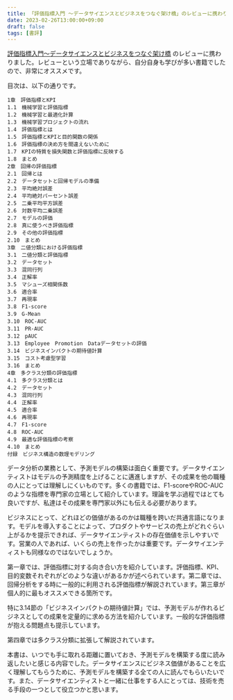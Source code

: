 ```yaml
---
title: 「評価指標入門 〜データサイエンスとビジネスをつなぐ架け橋」のレビューに携わりました
date: 2023-02-26T13:00:00+09:00
draft: false
tags: [書評]
---
```


[評価指標入門〜データサイエンスとビジネスをつなぐ架け橋](https://gihyo.jp/book/2023/978-4-297-13314-6) のレビューに携わりました。レビューという立場でありながら、自分自身も学びが多い書籍でしたので、非常にオススメです。

目次は、以下の通りです。
```
1章　評価指標とKPI
1.1　機械学習と評価指標
1.2　機械学習と最適化計算
1.3　機械学習プロジェクトの流れ
1.4　評価指標とは
1.5　評価指標とKPIと目的関数の関係
1.6　評価指標の決め方を間違えないために
1.7　KPIの特質を損失関数と評価指標に反映する
1.8　まとめ
2章　回帰の評価指標
2.1　回帰とは
2.2　データセットと回帰モデルの準備
2.3　平均絶対誤差
2.4　平均絶対パーセント誤差
2.5　二乗平均平方誤差
2.6　対数平均二乗誤差
2.7　モデルの評価
2.8　真に使うべき評価指標
2.9　その他の評価指標
2.10　まとめ
3章　二値分類における評価指標
3.1　二値分類と評価指標
3.2　データセット
3.3　混同行列
3.4　正解率
3.5　マシューズ相関係数
3.6　適合率
3.7　再現率
3.8　F1-score
3.9　G-Mean
3.10　ROC-AUC
3.11　PR-AUC
3.12　pAUC
3.13　Employee　Promotion　Dataデータセットの評価
3.14　ビジネスインパクトの期待値計算
3.15　コスト考慮型学習
3.16　まとめ
4章　多クラス分類の評価指標
4.1　多クラス分類とは
4.2　データセット
4.3　混同行列
4.4　正解率
4.5　適合率
4.6　再現率
4.7　F1-score
4.8　ROC-AUC
4.9　最適な評価指標の考察
4.10　まとめ
付録　ビジネス構造の数理モデリング
```

データ分析の業務として、予測モデルの構築は面白く重要です。データサイエンティストはモデルの予測精度を上げることに邁進しますが、その成果を他の職種の人にとっては理解しにくいものです。多くの書籍では、F1-scoreやROC-AUCのような指標を専門家の立場として紹介しています。理論を学ぶ過程ではとても良いですが、私達はその成果を専門家以外にも伝える必要があります。

ビジネスにとって、どれほどの価値があるのかは職種を跨いだ共通言語になります。モデルを導入することによって、プロダクトやサービスの売上がどれぐらい上がるかを提示できれば、データサイエンティストの存在価値を示しやすいです。営業の人であれば、いくらの売上を作ったかは重要です。データサイエンティストも同様なのではないでしょうか。

第一章では、評価指標に対する向き合い方を紹介しています。評価指標、KPI、目的変数それぞれがどのような違いがあるかが述べられています。第二章では、回帰分析をする時に一般的に利用される評価指標が解説されています。第三章が個人的に最もオススメできる箇所です。

特に3.14節の「ビジネスインパクトの期待値計算」では、予測モデルが作れるビジネスとしての成果を定量的に求める方法を紹介しています。一般的な評価指標が抱える問題点も提示しています。

第四章では多クラス分類に拡張して解説されています。

本書は、いつでも手に取れる距離に置いておき、予測モデルを構築する度に読み返したいと感じる内容でした。データサイエンスにビジネス価値があることを広く理解してもらうために、予測モデルを構築する全ての人に読んでもらいたいです。また、データサイエンティストと一緒に仕事をする人にとっては、技術を売る手段の一つとして役立つかと思います。
